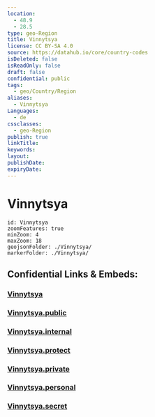 ```yaml
---
location:
  - 48.9
  - 28.5
type: geo-Region
title: Vinnytsya
license: CC BY-SA 4.0
source: https://datahub.io/core/country-codes
isDeleted: false
isReadOnly: false
draft: false
confidential: public
tags:
  - geo/Country/Region
aliases:
  - Vinnytsya
Languages:
  - de
cssclasses:
  - geo-Region
publish: true
linkTitle:
keywords:
layout:
publishDate:
expiryDate:
---
```


# Vinnytsya

```leaflet
id: Vinnytsya
zoomFeatures: true 
minZoom: 4 
maxZoom: 18
geojsonFolder: ./Vinnytsya/
markerFolder: ./Vinnytsya/
```


## Confidential Links & Embeds: 

### [Vinnytsya](/_Standards/Earth/Continent/Europe/Europe~East/Ukraine/Regions~Ukraine/Vinnytsya.md) 

### [Vinnytsya.public](/_public/Earth/Continent/Europe/Europe~East/Ukraine/Regions~Ukraine/Vinnytsya.public.md) 

### [Vinnytsya.internal](/_internal/Earth/Continent/Europe/Europe~East/Ukraine/Regions~Ukraine/Vinnytsya.internal.md) 

### [Vinnytsya.protect](/_protect/Earth/Continent/Europe/Europe~East/Ukraine/Regions~Ukraine/Vinnytsya.protect.md) 

### [Vinnytsya.private](/_private/Earth/Continent/Europe/Europe~East/Ukraine/Regions~Ukraine/Vinnytsya.private.md) 

### [Vinnytsya.personal](/_personal/Earth/Continent/Europe/Europe~East/Ukraine/Regions~Ukraine/Vinnytsya.personal.md) 

### [Vinnytsya.secret](/_secret/Earth/Continent/Europe/Europe~East/Ukraine/Regions~Ukraine/Vinnytsya.secret.md)


